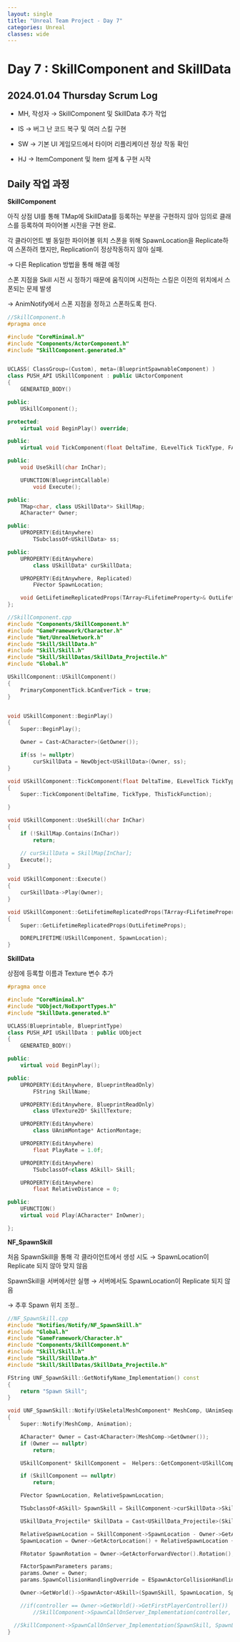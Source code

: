 ```yaml
---
layout: single
title: "Unreal Team Project - Day 7"
categories: Unreal
classes: wide
---
```


# Day 7 : SkillComponent and SkillData

## 2024.01.04 Thursday Scrum Log

- MH, 작성자 → SkillComponent 및 SkillData 추가 작업

- IS → 버그 난 코드 복구 및 여러 스킬 구현

- SW → 기본 UI 게임모드에서 타이머 리플리케이션 정상 작동 확인

- HJ → ItemComponent 및 Item 설계 & 구현 시작

## Daily 작업 과정

**SkillComponent**

아직 상점 UI를 통해 TMap에 SkillData를 등록하는 부분을 구현하지 않아 임의로 클래스를 등록하여 파이어볼 시전을 구현 완료.

각 클라이언트 별 동일한 파이어볼 위치 스폰을 위해 SpawnLocation을 Replicate하여 스폰하려 했지만, Replication이 정상작동하지 않아 실패.

→ 다른 Replication 방법을 통해 해결 예정

스폰 지점을 Skill 시전 시 정하기 때문에 움직이며 시전하는 스킬은 이전의 위치에서 스폰되는 문제 발생

→ AnimNotify에서 스폰 지점을 정하고 스폰하도록 한다.

```cpp
//SkillComponent.h
#pragma once

#include "CoreMinimal.h"
#include "Components/ActorComponent.h"
#include "SkillComponent.generated.h"


UCLASS( ClassGroup=(Custom), meta=(BlueprintSpawnableComponent) )
class PUSH_API USkillComponent : public UActorComponent
{
	GENERATED_BODY()

public:
	USkillComponent();

protected:
	virtual void BeginPlay() override;

public:
	virtual void TickComponent(float DeltaTime, ELevelTick TickType, FActorComponentTickFunction* ThisTickFunction) override;

public:
	void UseSkill(char InChar);

	UFUNCTION(BlueprintCallable)
		void Execute();

public:
	TMap<char, class USkillData*> SkillMap;
	ACharacter* Owner;

public:
	UPROPERTY(EditAnywhere)
		TSubclassOf<USkillData> ss;

public:
	UPROPERTY(EditAnywhere)
		class USkillData* curSkillData;

	UPROPERTY(EditAnywhere, Replicated)
		FVector SpawnLocation;

	void GetLifetimeReplicatedProps(TArray<FLifetimeProperty>& OutLifetimeProps) const override;
};
```

```cpp
//SkillComponent.cpp
#include "Components/SkillComponent.h"
#include "GameFramework/Character.h"
#include "Net/UnrealNetwork.h"
#include "Skill/SkillData.h"
#include "Skill/Skill.h"
#include "Skill/SkillDatas/SkillData_Projectile.h"
#include "Global.h"

USkillComponent::USkillComponent()
{
	PrimaryComponentTick.bCanEverTick = true;
}


void USkillComponent::BeginPlay()
{
	Super::BeginPlay();

	Owner = Cast<ACharacter>(GetOwner());

	if(ss != nullptr)
		curSkillData = NewObject<USkillData>(Owner, ss);
}

void USkillComponent::TickComponent(float DeltaTime, ELevelTick TickType, FActorComponentTickFunction* ThisTickFunction)
{
	Super::TickComponent(DeltaTime, TickType, ThisTickFunction);

}

void USkillComponent::UseSkill(char InChar)
{
	if (!SkillMap.Contains(InChar))
		return;

	// curSkillData = SkillMap[InChar];
	Execute();
}

void USkillComponent::Execute()
{
	curSkillData->Play(Owner);
}

void USkillComponent::GetLifetimeReplicatedProps(TArray<FLifetimeProperty>& OutLifetimeProps) const
{
	Super::GetLifetimeReplicatedProps(OutLifetimeProps);

	DOREPLIFETIME(USkillComponent, SpawnLocation);
}
```

**SkillData**

상점에 등록할 이름과 Texture 변수 추가

```cpp
#pragma once

#include "CoreMinimal.h"
#include "UObject/NoExportTypes.h"
#include "SkillData.generated.h"

UCLASS(Blueprintable, BlueprintType)
class PUSH_API USkillData : public UObject
{
	GENERATED_BODY()

public:
	virtual void BeginPlay();

public:
	UPROPERTY(EditAnywhere, BlueprintReadOnly)
		FString SkillName;

	UPROPERTY(EditAnywhere, BlueprintReadOnly)
		class UTexture2D* SkillTexture;

	UPROPERTY(EditAnywhere)
		class UAnimMontage* ActionMontage;

	UPROPERTY(EditAnywhere)
		float PlayRate = 1.0f;

	UPROPERTY(EditAnywhere)
		TSubclassOf<class ASkill> Skill;

	UPROPERTY(EditAnywhere)
		float RelativeDistance = 0;

public:
	UFUNCTION()
	virtual void Play(ACharacter* InOwner);

};
```

**NF_SpawnSkill**

처음 SpawnSkill을 통해 각 클라이언트에서 생성 시도 → SpawnLocation이 Replicate 되지 않아 맞지 않음

SpawnSkill을 서버에서만 실행 → 서버에서도 SpawnLocation이 Replicate 되지 않음

→ 추후 Spawn 위치 조정..

```cpp
//NF_SpawnSkill.cpp
#include "Notifies/Notify/NF_SpawnSkill.h"
#include "Global.h"
#include "GameFramework/Character.h"
#include "Components/SkillComponent.h"
#include "Skill/Skill.h"
#include "Skill/SkillData.h"
#include "Skill/SkillDatas/SkillData_Projectile.h"

FString UNF_SpawnSkill::GetNotifyName_Implementation() const
{
	return "Spawn Skill";
}

void UNF_SpawnSkill::Notify(USkeletalMeshComponent* MeshComp, UAnimSequenceBase* Animation)
{
	Super::Notify(MeshComp, Animation);

	ACharacter* Owner = Cast<ACharacter>(MeshComp->GetOwner());
	if (Owner == nullptr)
		return;

	USkillComponent* SkillComponent =  Helpers::GetComponent<USkillComponent>(Owner);

	if (SkillComponent == nullptr)
		return;

	FVector SpawnLocation, RelativeSpawnLocation;

	TSubclassOf<ASkill> SpawnSkill = SkillComponent->curSkillData->Skill;

	USkillData_Projectile* SkillData = Cast<USkillData_Projectile>(SkillComponent->curSkillData);

	RelativeSpawnLocation = SkillComponent->SpawnLocation - Owner->GetActorLocation();
	SpawnLocation = Owner->GetActorLocation() + RelativeSpawnLocation + Owner->GetActorForwardVector() * SkillComponent->curSkillData->RelativeDistance;

	FRotator SpawnRotation = Owner->GetActorForwardVector().Rotation();

	FActorSpawnParameters params;
	params.Owner = Owner;
	params.SpawnCollisionHandlingOverride = ESpawnActorCollisionHandlingMethod::AlwaysSpawn;

	Owner->GetWorld()->SpawnActor<ASkill>(SpawnSkill, SpawnLocation, SpawnRotation, params);

	//if(controller == Owner->GetWorld()->GetFirstPlayerController())
		//SkillComponent->SpawnCallOnServer_Implementation(controller, SpawnSkill, SpawnLocation, SpawnRotation);

  //SkillComponent->SpawnCallOnServer_Implementation(SpawnSkill, SpawnLocation, SpawnRotation);
}
```
